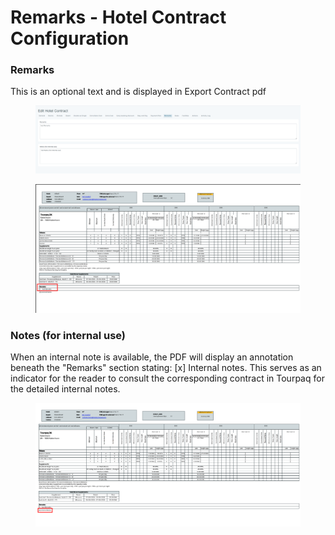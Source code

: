 # Remarks - Hotel Contract Configuration

### Remarks

This is an optional text and is displayed in Export Contract pdf

<figure><img src="../.gitbook/assets/image (389).png" alt=""><figcaption></figcaption></figure>

<figure><img src="../.gitbook/assets/image (390).png" alt=""><figcaption></figcaption></figure>

### Notes (for internal use)

When an internal note is available, the PDF will display an annotation beneath the "Remarks" section stating: \[x] Internal notes. This serves as an indicator for the reader to consult the corresponding contract in Tourpaq for the detailed internal notes.

<figure><img src="../.gitbook/assets/image (392).png" alt=""><figcaption></figcaption></figure>
